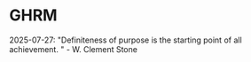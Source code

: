 # GHRM

2025-07-27: "Definiteness of purpose is the starting point of all achievement. " - W. Clement Stone